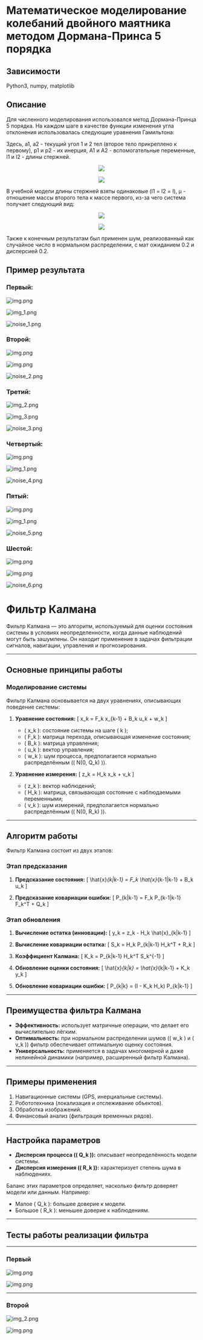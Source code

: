 # Математическое моделирование колебаний двойного маятника методом Дормана-Принса 5 порядка

## Зависимости
Python3, numpy, matplotlib

## Описание
Для численного моделирования использовался метод Дормана-Принца 5 порядка.
На каждом шаге в качестве функции изменения угла отклонения использовалась следующие уравнения Гамильтона:

Здесь, a1, a2 - текущий угол 1 и 2 тел (второе тело прикреплено к первому), p1 и p2 - их инерция, A1 и А2 - вспомогательные переменные, l1 и l2 - длины стержней.

<p align="center">
    <img src="extra/img.png">

<p align="center">
    <img src="extra/img_1.png">

В учебной модели длины стержней взяты одинаковые (l1 = l2 = l), &mu; - отношение массы второго тела к массе первого, из-за чего система получает следующий вид:

<p align="center">
    <img src="extra/img_2.png">
    
<p align="center">
    <img src="extra/img_3.png">

Также к конечным результатам был применен шум, реализованный как случайное число в нормальном распределении, с мат ожиданием 0.2 и дисперсией 0.2.

## Пример результата

### Первый:

![img.png](extra/1.png)

![img_1.png](extra/2.png)

![noise_1.png](extra/noise_1.png)

### Второй:

![img.png](extra/9.png)

![img.png](extra/10.png)

![noise_2.png](extra/noise_2.png)


### Третий:

![img_2.png](extra/3.png)

![img_3.png](extra/4.png)

![noise_3.png](extra/noise_3.png)


### Четвертый:

![img.png](extra/5.png)

![img_1.png](extra/6.png)

![noise_4.png](extra/noise_4.png)


### Пятый:

![img.png](extra/7.png)

![img_1.png](extra/8.png)

![noise_5.png](extra/noise_5.png)


### Шестой:

![img.png](extra/11.png)

![img.png](extra/12.png)

![noise_6.png](extra/noise_6.png)


# Фильтр Калмана

Фильтр Калмана — это алгоритм, используемый для оценки состояния системы в условиях неопределенности, когда данные наблюдений могут быть зашумлены. Он находит применение в задачах фильтрации сигналов, навигации, управления и прогнозирования.

---

## Основные принципы работы

### Моделирование системы

Фильтр Калмана основывается на двух уравнениях, описывающих поведение системы:

1. **Уравнение состояния:**
   \[
   x_k = F_k x_{k-1} + B_k u_k + w_k
   \]
   - \( x_k \): состояние системы на шаге \( k \);
   - \( F_k \): матрица перехода, описывающая изменение состояния;
   - \( B_k \): матрица управления;
   - \( u_k \): вектор управления;
   - \( w_k \): шум процесса, предполагается нормально распределённым (\( N(0, Q_k) \)).

2. **Уравнение измерения:**
   \[
   z_k = H_k x_k + v_k
   \]
   - \( z_k \): вектор наблюдений;
   - \( H_k \): матрица, связывающая состояние с наблюдаемыми переменными;
   - \( v_k \): шум измерений, предполагается нормально распределённым (\( N(0, R_k) \)).

---

## Алгоритм работы

Фильтр Калмана состоит из двух этапов:

### Этап предсказания
1. **Предсказание состояния:**
   \[
   \hat{x}_{k|k-1} = F_k \hat{x}_{k-1|k-1} + B_k u_k
   \]

2. **Предсказание ковариации ошибки:**
   \[
   P_{k|k-1} = F_k P_{k-1|k-1} F_k^T + Q_k
   \]

### Этап обновления
1. **Вычисление остатка (инновации):**
   \[
   y_k = z_k - H_k \hat{x}_{k|k-1}
   \]

2. **Вычисление ковариации остатка:**
   \[
   S_k = H_k P_{k|k-1} H_k^T + R_k
   \]

3. **Коэффициент Калмана:**
   \[
   K_k = P_{k|k-1} H_k^T S_k^{-1}
   \]

4. **Обновление оценки состояния:**
   \[
   \hat{x}_{k|k} = \hat{x}_{k|k-1} + K_k y_k
   \]

5. **Обновление ковариации ошибки:**
   \[
   P_{k|k} = (I - K_k H_k) P_{k|k-1}
   \]

---

## Преимущества фильтра Калмана

- **Эффективность:** использует матричные операции, что делает его вычислительно лёгким.
- **Оптимальность:** при нормальном распределении шумов (\( w_k \) и \( v_k \)) фильтр обеспечивает оптимальную оценку состояния.
- **Универсальность:** применяется в задачах многомерной и даже нелинейной динамики (например, расширенный фильтр Калмана).

---

## Примеры применения

1. Навигационные системы (GPS, инерциальные системы).
2. Робототехника (локализация и отслеживание объектов).
3. Обработка изображений.
4. Финансовый анализ (фильтрация временных рядов).

---

## Настройка параметров

- **Дисперсия процесса (\( Q_k \)):** описывает неопределённость модели системы.
- **Дисперсия измерения (\( R_k \)):** характеризует степень шума в наблюдениях.

Баланс этих параметров определяет, насколько фильтр доверяет модели или данным. Например:
- Малое \( Q_k \): большее доверие к модели.
- Большое \( R_k \): меньшее доверие к наблюдениям.

---

## Тесты работы реализации фильтра

---

### Первый 

![img.png](extra/11.png)

![img.png](extra/kalman1.png)

---

### Второй

![img_2.png](extra/3.png)

![img.png](extra/kalman2.png)
